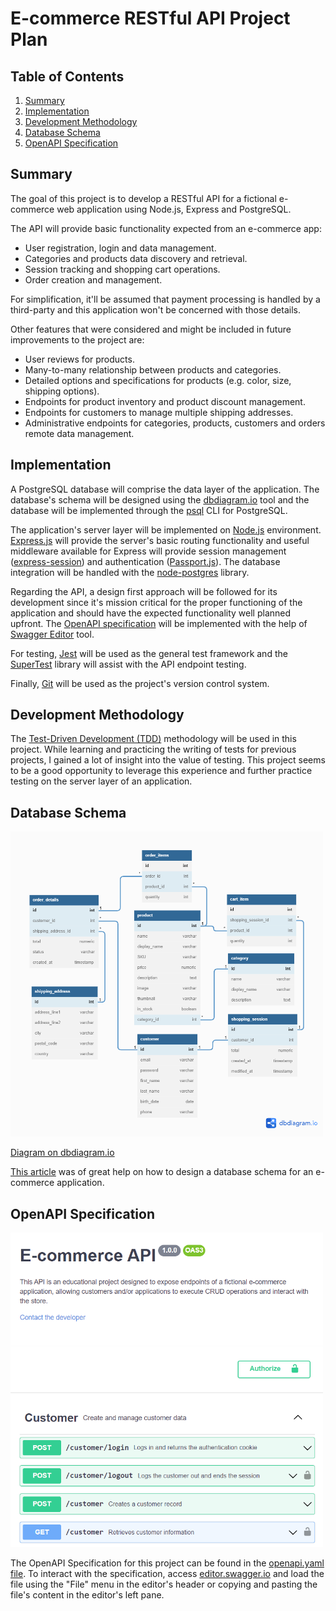 # E-commerce RESTful API Project Plan

## Table of Contents
1. [Summary](#summary)
2. [Implementation](#implementation)
3. [Development Methodology](#development-methodology)
4. [Database Schema](#database-schema)
5. [OpenAPI Specification](#openapi-specification)

## Summary

The goal of this project is to develop a RESTful API for a fictional e-commerce web application using Node.js, Express and PostgreSQL.

The API will provide basic functionality expected from an e-commerce app: 

- User registration, login and data management.
- Categories and products data discovery and retrieval.
- Session tracking and shopping cart operations.
- Order creation and management.

For simplification, it'll be assumed that payment processing is handled by a third-party and this application won't be concerned with those details.

Other features that were considered and might be included in future improvements to the project are: 

- User reviews for products.
- Many-to-many relationship between products and categories.
- Detailed options and specifications for products (e.g. color, size, shipping options).
- Endpoints for product inventory and product discount management.
- Endpoints for customers to manage multiple shipping addresses.
- Administrative endpoints for categories, products, customers and orders remote data management.

## Implementation

A PostgreSQL database will comprise the data layer of the application. The database's schema will be designed using the [dbdiagram.io](https://dbdiagram.io/d) tool and the database will be implemented through the [psql](https://www.postgresql.org/docs/current/app-psql.html) CLI for PostgreSQL.

The application's server layer will be implemented on [Node.js](https://nodejs.org/en/) environment. [Express.js](https://expressjs.com/) will provide the server's basic routing functionality and useful middleware available for Express will provide session management ([express-session](https://expressjs.com/en/resources/middleware/session.html)) and authentication ([Passport.js](http://www.passportjs.org/)). The database integration will be handled with the [node-postgres](https://node-postgres.com/) library.

Regarding the API, a design first approach will be followed for its development since it's mission critical for the proper functioning of the application and should have the expected functionality well planned upfront. The [OpenAPI specification](https://github.com/OAI/OpenAPI-Specification/blob/main/versions/3.1.0.md) will be implemented with the help of [Swagger Editor](https://editor.swagger.io/) tool.

For testing, [Jest](https://jestjs.io/) will be used as the general test framework and the [SuperTest](https://github.com/visionmedia/supertest) library will assist with the API endpoint testing.

Finally, [Git](https://git-scm.com/) will be used as the project's version control system.

## Development Methodology 

The [Test-Driven Development (TDD)](https://en.wikipedia.org/wiki/Test-driven_development) methodology will be used in this project. While learning and practicing the writing of tests for previous projects, I gained a lot of insight into the value of testing. This project seems to be a good opportunity to leverage this experience and further practice testing on the server layer of an application.

## Database Schema

<img src="./database/database-schema.png" alt="Database schema" width=500px height=488px />

[Diagram on dbdiagram.io](https://dbdiagram.io/d/62bdd5c669be0b672c77022f)

[This article](https://fabric.inc/blog/ecommerce-database-design-example/) was of great help on how to design a database schema for an e-commerce application.

## OpenAPI Specification

<img src="./api-specification/openapi-spec-preview.png" alt="OpenAPI Specification preview" width=500px height=503px />

The OpenAPI Specification for this project can be found in the [openapi.yaml file](./api-specification/openapi.yaml). To interact with the specification, access [editor.swagger.io](https://editor.swagger.io/) and load the file using the "File" menu in the editor's header or copying and pasting the file's content in the editor's left pane.






